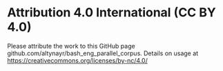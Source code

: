 # Attribution 4.0 International (CC BY 4.0)

Please attribute the work to this GitHub page github.com/altynayr/bash_eng_parallel_corpus.
Details on usage at https://creativecommons.org/licenses/by-nc/4.0/
